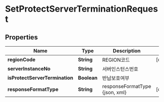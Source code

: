 
# SetProtectServerTerminationRequest

## Properties
Name | Type | Description | Notes
------------ | ------------- | ------------- | -------------
**regionCode** | **String** | REGION코드 |  [optional]
**serverInstanceNo** | **String** | 서버인스턴스번호 | 
**isProtectServerTermination** | **Boolean** | 반납보호여부 | 
**responseFormatType** | **String** | responseFormatType {json, xml} |  [optional]



